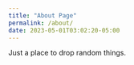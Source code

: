 ```yaml
---
title: "About Page"
permalink: /about/
date: 2023-05-01T03:02:20-05:00
---
```


Just a place to drop random things.